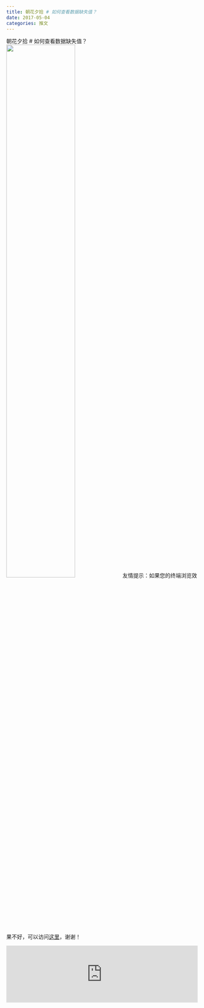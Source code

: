 ```yaml
---
title: 朝花夕拾 # 如何查看数据缺失值？
date: 2017-05-04
categories: 推文
---
```

朝花夕拾 # 如何查看数据缺失值？
<img src="http://mmbiz.qpic.cn/mmbiz_png/ACviaWTBFxhauEr8GJocdmT9icq1ibJMf9licuos0LAtBy83BBAbKfWSATiboFBAr9Faice9bVgOicQdWE7C6VKiczNaRg/0?wx_fmt.png" style="width: 60%; height: auto;"/><!--more-->
友情提示：如果您的终端浏览效果不好，可以访问[这里](https://stata-club.github.io/stata_article/2017-05-04.html)，谢谢！
<iframe src="https://stata-club.github.io/stata_article/2017-05-04.html" id="iframepage" frameborder="0" scrolling="no" marginheight="0" marginwidth="0" width="100%" onLoad="iFrameHeight()"></iframe>
<script type="text/javascript" language="javascript">
function iFrameHeight() {
var ifm= document.getElementById("iframepage");
var subWeb = document.frames ? document.frames["iframepage"].document : ifm.contentDocument;   
if(ifm != null && subWeb != null) {
 ifm.height = subWeb.body.scrollHeight;
} 
} 
</script> 